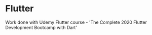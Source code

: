 # Flutter
Work done with Udemy Flutter course - 'The Complete 2020 Flutter Development Bootcamp with Dart'
